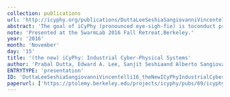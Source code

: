 ```yaml
---
collection: publications
url: 'http://icyphy.org/publications/DuttaLeeSeshiaSangiovanniVincentelli16_theNewICyPhyIndustrialCyberPhysicalSystems'
abstract: 'The goal of iCyPhy (pronounced eye-sigh-fie) is toconduct pre-competitive research on architecturesand design, modeling, and analysis techniques forcyber-physical systems, with emphasis onindustrial applications. Cyber-physical systemsintegrate computing, networking, and physicalcomponents. Applications include transportationsystems, automation, security, smart buildings,smart cities, medical systems, energy generationand distribution, water distribution, agriculture,military systems, process control, assetmanagement, and robotics.'
note: 'Presented at the SwarmLab 2016 Fall Retreat,Berkeley.'
year: '2016'
month: 'November'
day: '15'
title: '(the new) iCyPhy: Industrial Cyber-Physical Systems'
author: 'Prabal Dutta, Edward A. Lee, Sanjit Seshiaand Alberto Sangiovanni-Vincentelli'
ENTRYTYPE: 'presentation'
ID: 'DuttaLeeSeshiaSangiovanniVincentelli16_theNewICyPhyIndustrialCyberPhysicalSystems'
paperurl: ['https://ptolemy.berkeley.edu/projects/icyphy/pubs/69/icyphyIntroSwarmLabRetreat15Nov2016.pdf']
---
```

